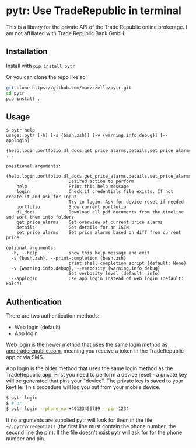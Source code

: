 # pytr: Use TradeRepublic in terminal

This is a library for the private API of the Trade Republic online brokerage. I am not affiliated with Trade Republic Bank GmbH.

## Installation

Install with `pip install pytr`

Or you can clone the repo like so:

```sh
git clone https://github.com/marzzzello/pytr.git
cd pytr
pip install .
```

## Usage

```
$ pytr help
usage: pytr [-h] [-s {bash,zsh}] [-v {warning,info,debug}] [--applogin]
            {help,login,portfolio,dl_docs,get_price_alarms,details,set_price_alarms} ...

positional arguments:
  {help,login,portfolio,dl_docs,get_price_alarms,details,set_price_alarms}
                        Desired action to perform
    help                Print this help message
    login               Check if credentials file exists. If not create it and ask for input.
                        Try to login. Ask for device reset if needed
    portfolio           Show current portfolio
    dl_docs             Download all pdf documents from the timeline and sort them into folders
    get_price_alarms    Get overview of current price alarms
    details             Get details for an ISIN
    set_price_alarms    Set price alarms based on diff from current price

optional arguments:
  -h, --help            show this help message and exit
  -s {bash,zsh}, --print-completion {bash,zsh}
                        print shell completion script (default: None)
  -v {warning,info,debug}, --verbosity {warning,info,debug}
                        Set verbosity level (default: info)
  --applogin            Use app login instead of web login (default: False)
```

## Authentication

There are two authentication methods:

- Web login (default)
- App login

Web login is the newer method that uses the same login method as [app.traderepublic.com](https://app.traderepublic.com/), meaning you receive a token in the TradeRepublic app or via SMS.

App login is the older method that uses the same login method as the TradeRepublic app.
First you need to perform a device reset - a private key will be generated that pins your "device". The private key is saved to your keyfile. This procedure will log you out from your mobile device.

```sh
$ pytr login
$ # or
$ pytr login --phone_no +49123456789 --pin 1234
```

If no arguments are supplied pytr will look for them in the file `~/.pytr/credentials` (the first line must contain the phone number, the second line the pin). If the file doesn't exist pytr will ask for for the phone number and pin.
